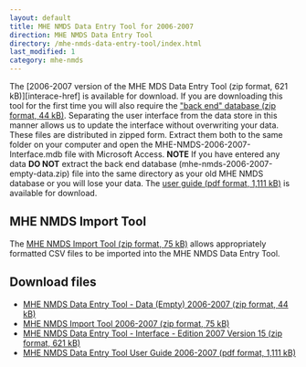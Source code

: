```yaml
---
layout: default
title: MHE NMDS Data Entry Tool for 2006-2007
direction: MHE NMDS Data Entry Tool
directory: /mhe-nmds-data-entry-tool/index.html
last_modified: 1
category: mhe-nmds
---
```


The [2006-2007 version of the MHE MDS Data Entry Tool (zip format, 621 kB)][interace-href] is available for download.
If you are downloading this tool for the first time you will also require the ["back end" database (zip format, 44 kB)][emptydata-href]. Separating the user interface from the data store in this manner allows us to update the interface without overwriting your data.
These files are distributed in zipped form. Extract them both to the same folder on your computer and open the MHE-NMDS-2006-2007-Interface.mdb file with Microsoft Access.
**NOTE** If you have entered any data **DO NOT** extract the back end database (mhe-nmds-2006-2007-empty-data.zip) file into the same directory as your old MHE NMDS database or you will lose your data.
The [user guide (pdf format, 1,111 kB)][userguide-href] is available for download.
## MHE NMDS Import Tool
The [MHE NMDS Import Tool (zip format, 75 kB)][importer-href] allows appropriately formatted CSV files to be imported into the MHE NMDS Data Entry Tool.
## Download files
* [MHE NMDS Data Entry Tool - Data (Empty) 2006-2007 (zip format, 44 kB)][emptydata-href]
* [MHE NMDS Import Tool 2006-2007 (zip format, 75 kB)][importer-href]
* [MHE NMDS Data Entry Tool - Interface - Edition 2007 Version 15 (zip format, 621 kB)][interface-href]
* [MHE NMDS Data Entry Tool User Guide 2006-2007 (pdf format, 1,111 kB)][userguide-href]

[interface-href]: /site/assets/files/1017/mhe-nmds-2006-2007-interface.zip
[emptydata-href]: /site/assets/files/1017/mhe-nmds-2006-2007-empty-data.zip
[userguide-href]: /site/assets/files/1017/mhe-nmds-2006-2007-de-tool-user-guide.pdf
[importer-href]: /site/assets/files/1017/mhe-nmds-2006-2007-importer.zip
